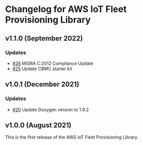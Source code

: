 # Changelog for AWS IoT Fleet Provisioning Library

## v1.1.0 (September 2022)

### Updates
- [#26](https://github.com/aws/Fleet-Provisioning-for-AWS-IoT-embedded-sdk/pull/26) MISRA C:2012 Compliance Update
- [#25](https://github.com/aws/Fleet-Provisioning-for-AWS-IoT-embedded-sdk/pull/25) Update CBMC starter kit

## v1.0.1 (December 2021)

### Updates
 - [#20](https://github.com/aws/Fleet-Provisioning-for-AWS-IoT-embedded-sdk/pull/20) Update Doxygen version to 1.9.2

## v1.0.0 (August 2021)

This is the first release of the AWS IoT Fleet Provisioning Library.
